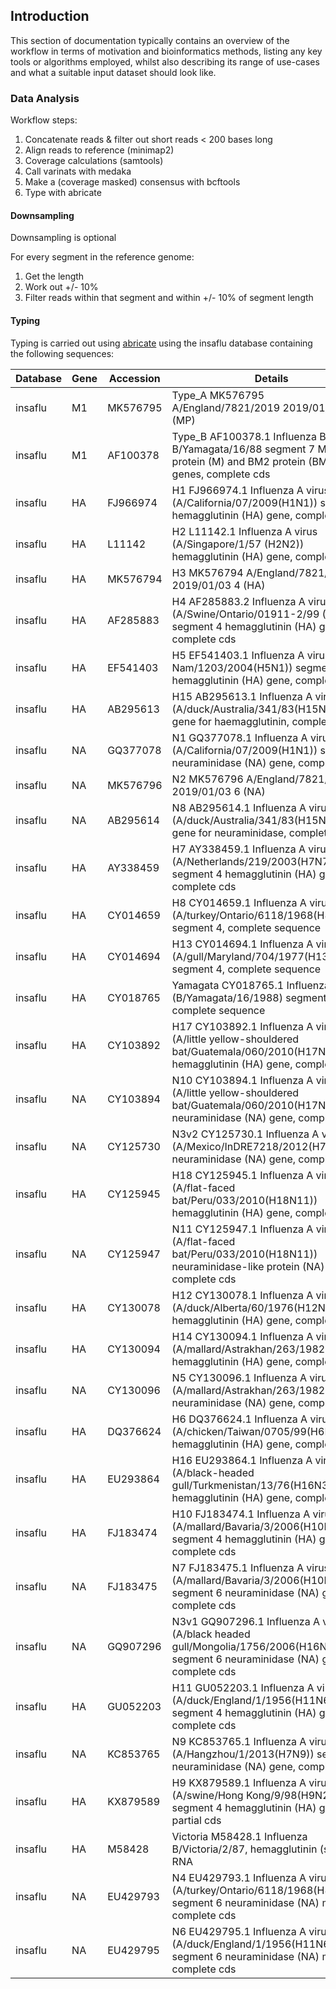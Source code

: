 ## Introduction

This section of documentation typically contains an overview of the workflow in terms of motivation
and bioinformatics methods, listing any key tools or algorithms employed, whilst also describing its
range of use-cases and what a suitable input dataset should look like.

### Data Analysis

Workflow steps:
1. Concatenate reads & filter out short reads < 200 bases long
2. Align reads to reference (minimap2)
3. Coverage calculations (samtools)
4. Call varinats with medaka
5. Make a (coverage masked) consensus with bcftools
6. Type with abricate

#### Downsampling

Downsampling is optional

For every segment in the reference genome:
1. Get the length
2. Work out +/- 10%
3. Filter reads within that segment and within +/- 10% of segment length

#### Typing

Typing is carried out using [abricate](https://github.com/tseemann/abricate) using the insaflu database containing the following sequences:

| Database|Gene|Accession|Details|
|----|----|----|----|
|insaflu|M1|MK576795|Type_A MK576795 A/England/7821/2019 2019/01/03 7 (MP)
|insaflu|M1|AF100378|Type_B AF100378.1 Influenza B virus B/Yamagata/16/88 segment 7 M1 matrix protein (M) and BM2 protein (BM2) genes, complete cds
|insaflu|HA|FJ966974|H1 FJ966974.1 Influenza A virus (A/California/07/2009(H1N1)) segment 4 hemagglutinin (HA) gene, complete cds
|insaflu|HA|L11142|H2 L11142.1 Influenza A virus (A/Singapore/1/57 (H2N2)) hemagglutinin (HA) gene, complete cds
|insaflu|HA|MK576794|H3 MK576794 A/England/7821/2019 2019/01/03 4 (HA)
|insaflu|HA|AF285883|H4 AF285883.2 Influenza A virus (A/Swine/Ontario/01911-2/99 (H4N6)) segment 4 hemagglutinin (HA) gene, complete cds
|insaflu|HA|EF541403|H5 EF541403.1 Influenza A virus (A/Viet Nam/1203/2004(H5N1)) segment 4 hemagglutinin (HA) gene, complete cds
|insaflu|HA|AB295613|H15 AB295613.1 Influenza A virus (A/duck/Australia/341/83(H15N8)) HA gene for haemagglutinin, complete cds
|insaflu|NA|GQ377078|N1 GQ377078.1 Influenza A virus (A/California/07/2009(H1N1)) segment 6 neuraminidase (NA) gene, complete cds
|insaflu|NA|MK576796|N2 MK576796 A/England/7821/2019 2019/01/03 6 (NA)
|insaflu|NA|AB295614|N8 AB295614.1 Influenza A virus (A/duck/Australia/341/83(H15N8)) NA gene for neuraminidase, complete cds
|insaflu|HA|AY338459|H7 AY338459.1 Influenza A virus (A/Netherlands/219/2003(H7N7)) segment 4 hemagglutinin (HA) gene, complete cds
|insaflu|HA|CY014659|H8 CY014659.1 Influenza A virus (A/turkey/Ontario/6118/1968(H8N4)) segment 4, complete sequence
|insaflu|HA|CY014694|H13 CY014694.1 Influenza A virus (A/gull/Maryland/704/1977(H13N6)) segment 4, complete sequence
|insaflu|HA|CY018765|Yamagata CY018765.1 Influenza B virus (B/Yamagata/16/1988) segment 4, complete sequence
|insaflu|HA|CY103892|H17 CY103892.1 Influenza A virus (A/little yellow-shouldered bat/Guatemala/060/2010(H17N10)) hemagglutinin (HA) gene, complete cds
|insaflu|NA|CY103894|N10 CY103894.1 Influenza A virus (A/little yellow-shouldered bat/Guatemala/060/2010(H17N10)) neuraminidase (NA) gene, complete cds
|insaflu|NA|CY125730|N3v2 CY125730.1 Influenza A virus (A/Mexico/InDRE7218/2012(H7N3)) neuraminidase (NA) gene, complete cds
|insaflu|HA|CY125945|H18 CY125945.1 Influenza A virus (A/flat-faced bat/Peru/033/2010(H18N11)) hemagglutinin (HA) gene, complete cds
|insaflu|NA|CY125947|N11 CY125947.1 Influenza A virus (A/flat-faced bat/Peru/033/2010(H18N11)) neuraminidase-like protein (NA) gene, complete cds
|insaflu|HA|CY130078|H12 CY130078.1 Influenza A virus (A/duck/Alberta/60/1976(H12N5)) hemagglutinin (HA) gene, complete cds
|insaflu|HA|CY130094|H14 CY130094.1 Influenza A virus (A/mallard/Astrakhan/263/1982(H14N5)) hemagglutinin (HA) gene, complete cds
|insaflu|NA|CY130096|N5 CY130096.1 Influenza A virus (A/mallard/Astrakhan/263/1982(H14N5)) neuraminidase (NA) gene, complete cds
|insaflu|HA|DQ376624|H6 DQ376624.1 Influenza A virus (A/chicken/Taiwan/0705/99(H6N1)) hemagglutinin (HA) gene, complete cds
|insaflu|HA|EU293864|H16 EU293864.1 Influenza A virus (A/black-headed gull/Turkmenistan/13/76(H16N3)) hemagglutinin (HA) gene, complete cds
|insaflu|HA|FJ183474|H10 FJ183474.1 Influenza A virus (A/mallard/Bavaria/3/2006(H10N7)) segment 4 hemagglutinin (HA) gene, complete cds
|insaflu|NA|FJ183475|N7 FJ183475.1 Influenza A virus (A/mallard/Bavaria/3/2006(H10N7)) segment 6 neuraminidase (NA) gene, complete cds
|insaflu|NA|GQ907296|N3v1 GQ907296.1 Influenza A virus (A/black headed gull/Mongolia/1756/2006(H16N3)) segment 6 neuraminidase (NA) gene, complete cds
|insaflu|HA|GU052203|H11 GU052203.1 Influenza A virus (A/duck/England/1/1956(H11N6)) segment 4 hemagglutinin (HA) gene, complete cds
|insaflu|NA|KC853765|N9 KC853765.1 Influenza A virus (A/Hangzhou/1/2013(H7N9)) segment 6 neuraminidase (NA) gene, complete cds
|insaflu|HA|KX879589|H9 KX879589.1 Influenza A virus (A/swine/Hong Kong/9/98(H9N2)) segment 4 hemagglutinin (HA) gene, partial cds
|insaflu|HA|M58428|Victoria M58428.1 Influenza B/Victoria/2/87, hemagglutinin (seg 4), RNA
|insaflu|NA|EU429793|N4 EU429793.1 Influenza A virus (A/turkey/Ontario/6118/1968(H8N4)) segment 6 neuraminidase (NA) mRNA, complete cds
|insaflu|NA|EU429795|N6 EU429795.1 Influenza A virus (A/duck/England/1/1956(H11N6)) segment 6 neuraminidase (NA) mRNA, complete cds
